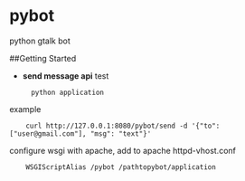pybot
=====

python gtalk bot

##Getting Started
* **send message api**
test

        python application

example

        curl http://127.0.0.1:8080/pybot/send -d '{"to": ["user@gmail.com"], "msg": "text"}'

configure wsgi with apache, add to apache httpd-vhost.conf

        WSGIScriptAlias /pybot /pathtopybot/application

